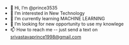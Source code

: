 - 👋 Hi, I’m @prince3535
- 👀 I’m interested in New Technology
- 🌱 I’m currently learning MACHINE LEARNING
- 💞️ I’m looking for new opportunity to use my knowlege
- 📫 How to reach me -- just send a text on srivastavaprince1998@gmail.com

<!---
prince3535/prince3535 is a ✨ special ✨ repository because its `README.md` (this file) appears on your GitHub profile.
You can click the Preview link to take a look at your changes.
--->
